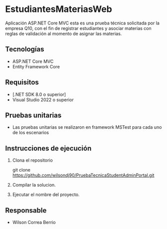 # EstudiantesMateriasWeb

Aplicación ASP.NET Core MVC esta es una prueba técnica solicitada por la empresa Q10, con el fin de registrar estudiantes y asociar materias con reglas de validación al momento de asignar las materias.

## Tecnologías

- ASP.NET Core MVC
- Entity Framework Core

## Requisitos

- [.NET SDK 8.0 o superior]
- Visual Studio 2022 o superior

## Pruebas unitarias

- Las pruebas unitarias se realizaron en framework MSTest para cada uno de los escenarios 

## Instrucciones de ejecución

1. Clona el repositorio

   git clone https://github.com/wilsondj90/PruebaTecnicaStudentAdminPortal.git
   
2. Compilar la solucion.

3. Ejecutar el nombre del proyecto.


## Responsable

- Wilson Correa Berrio